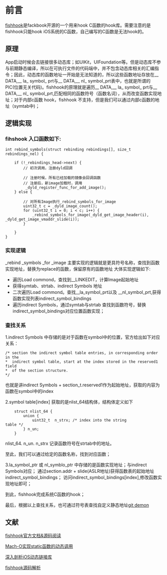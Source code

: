 # 前言
[fishhook](https://github.com/facebook/fishhook)是fackbook开源的一个用来hook C函数的hook库。需要注意的是fishhook只能hook iOS系统的C函数，自己编写的C函数是无法hook的。

## 原理

App启动时候会去链接很多动态库；如UIKit，UIFoundation等。但是动态库不参与前期静态编译，所以在可执行文件的代码端中，并不包含动态库相关的汇编指令；因此，动态库的函数地址一开始是无法知道的，所以这些函数地址存放在__ DATA,__ la_ symbol_ prt与__ DATA,__ nl_ symbol_prt表中，也就是所谓的PIC(位置无关代码)。fishhook的原理就是遍历__ DATA,__ la_ symbol_ prt与__ DATA,__ nl_ symbol_prt,匹配相同的函数符号（函数名词），从而改变函数实现地址；对于内部c函数 hook，fishhook 不支持，但是我们可以通过内部c函数的地址（symtab中)；

## 逻辑实现

### fihshook 入口函数如下:
	
	int rebind_symbols(struct rebinding rebindings[], size_t rebindings_nel) {
			
		if (!_rebindings_head->next) {
			// 初次调用，注册dyld回调

			// 注册时候，所有已经加载的镜像会回调函数
			// 注册后，新image加载时，调用
			 _dyld_register_func_for_add_image();
		} else {
		
			// 对所有Image执行_rebind_symbols_for_image
			uint32_t c = _dyld_image_count();
			for (uint32_t i = 0; i < c; i++) {
				_rebind_symbols_for_image(_dyld_get_image_header(i), _dyld_get_image_vmaddr_slide(i));
			}
		
		}
	}

### 实现逻辑
_rebind _symbols _for _image 主要实现的逻辑就是更具符号名称，查找到函数实现地址，替换为replace的函数，保留原有的函数地址
大体实现逻辑如下:

* 遍历Load commond，查找到__LINKEDIT，计算Image起始地址
* 获得symtab、strtab、indirect Symbols 地址
* 二次遍历Load commond。查找__la_symbol_prt以及
__nl_symbol_prt,获得函数实现列表indirect_symbol_bindings
* 遍历indirect Symbols，通过symtab与strtab 查找到函数符号，替换indirect_symbol_bindings对应位置函数实现；

### 查找关系

1.indirect Symbols 中存储的是对于函数在symbol中的位置，官方给出如下对应关系：
	
	/* section the indirect symbol table entries, in corresponding order in the
    *  indirect symbol table, start at the index stored in the reserved1 field
    *  of the section structure.
    */
    
也就是讲indirect Symbols + section_t.reserved1作为起始地址，获取的内容为函数在symbol中的index

2.symbol table[index] 获取的是nlist_64结构体，结构体定义如下
	
		struct nlist_64 {
		 	union {
        		uint32_t  n_strx; /* index into the string 				table */
	   	 	} n_un;
		}		

	
nlist_64. n_un. n_strx 记录函数符号在strtab中的地址。

至此，我们可以通过给定的函数名称，找到对应函数；

3.la_symbol_ptr 或 nl_symblo_ptr 中存储的是函数实现地址；与indirect Symbols对应；
通过section.addr + slide(ASLR地址)获得函数表的起始地址indirect_symbol_bindings；
访问indirect_symbol_bindings[index],修改函数实现地址即可；

到此，fishhook完成系统C函数的hook；

最后，根据以上查找关系，也可通过符号表查找自定义静态地址[git demon](https://github.com/Ambtion/HookStaticMethod)

## 文献

[fishhook官方文档&源码阅读](https://github.com/facebook/fishhook)

[Mach-O实现static函数的动态调用](https://www.jianshu.com/p/48afe039019c)

[深入剖析iOS动态链接库](https://www.jianshu.com/p/1de663f64c05)

[fishhook源码解析](https://www.jianshu.com/p/54946d7e8d36)


